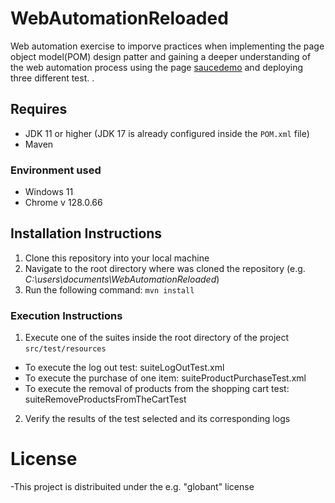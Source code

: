 # WebAutomationReloaded
Web automation exercise to imporve practices when implementing the page object model(POM) design patter and gaining a deeper understanding of the web automation process using the page [saucedemo](https://www.saucedemo.com/) and deploying three different test.
.
## Requires
- JDK 11 or higher (JDK 17 is already configured inside the `POM.xml` file)
- Maven
### Environment used
- Windows 11
- Chrome v 128.0.66
## Installation Instructions
1. Clone this repository into your local machine
2. Navigate to the root directory where was cloned the repository (e.g. *C:\users\documents\WebAutomationReloaded*)
3. Run the following command:
   `mvn install`
### Execution Instructions
1. Execute one of the suites inside the root directory of the project `src/test/resources`
- To execute the log out test: suiteLogOutTest.xml
- To execute the purchase of one item: suiteProductPurchaseTest.xml
- To execute the removal of products from the shopping cart test: suiteRemoveProductsFromTheCartTest
2. Verify the results of the test selected and its corresponding logs

# License 
-This project is distribuited under the e.g. "globant" license
